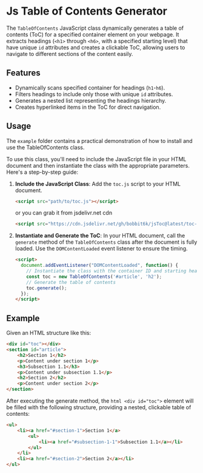 # Js Table of Contents Generator

The `TableOfContents` JavaScript class dynamically generates a table of contents (ToC) for a specified container element on your webpage. It extracts headings (`<h1>` through `<h6>`, with a specified starting level) that have unique `id` attributes and creates a clickable ToC, allowing users to navigate to different sections of the content easily.

## Features

- Dynamically scans specified container for headings (`h1`-`h6`).
- Filters headings to include only those with unique `id` attributes.
- Generates a nested list representing the headings hierarchy.
- Creates hyperlinked items in the ToC for direct navigation.

## Usage

The `example` folder contains a practical demonstration of how to install and use the TableOfContents class.

To use this class, you'll need to include the JavaScript file in your HTML document and then instantiate the class with the appropriate parameters. Here's a step-by-step guide:

1. **Include the JavaScript Class**: Add the `toc.js` script to your HTML document.

    ```html
    <script src="path/to/toc.js"></script>
    ```

    or you can grab it from jsdelivr.net cdn

    ```html
    <script src="https://cdn.jsdelivr.net/gh/bobbit6k/jsToc@latest/toc-min.js"></script>
    ```

    

2. **Instantiate and Generate the ToC**: In your HTML document, call the `generate` method of the `TableOfContents` class after the document is fully loaded. Use the `DOMContentLoaded` event listener to ensure the timing.

    ```html
    <script>
      document.addEventListener("DOMContentLoaded", function() {
        // Instantiate the class with the container ID and starting heading level
        const toc = new TableOfContents('#article', 'h2');
        // Generate the table of contents
        toc.generate();
      });
    </script>
    ```

## Example

Given an HTML structure like this:

```html
<div id="toc"></div>
<section id="article">
    <h2>Section 1</h2>
    <p>Content under section 1</p>
    <h3>Subsection 1.1</h3>
    <p>Content under subsection 1.1</p>
    <h2>Section 2</h2>
    <p>Content under section 2</p>
</section>
```

After executing the generate method, the ```html <div id="toc">``` element will be filled with the following structure, providing a nested, clickable table of contents:

```html
<ul>
    <li><a href="#section-1">Section 1</a>
        <ul>
            <li><a href="#subsection-1-1">Subsection 1.1</a></li>
        </ul>
    </li>
    <li><a href="#section-2">Section 2</a></li>
</ul>
